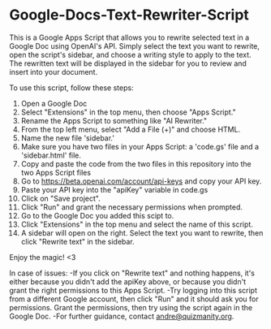 # Google-Docs-Text-Rewriter-Script
This is a Google Apps Script that allows you to rewrite selected text in a Google Doc using OpenAI's API. Simply select the text you want to rewrite, open the script's sidebar, and choose a writing style to apply to the text. The rewritten text will be displayed in the sidebar for you to review and insert into your document.

To use this script, follow these steps:
1. Open a Google Doc
2. Select "Extensions" in the top menu, then choose "Apps Script."
3. Rename the Apps Script to something like "AI Rewriter."
4. From the top left menu, select "Add a File (+)" and choose HTML.
5. Name the new file 'sidebar.'
6. Make sure you have two files in your Apps Script: a 'code.gs' file and a 'sidebar.html' file.
7. Copy and paste the code from the two files in this repository into the two Apps Script files
8. Go to https://beta.openai.com/account/api-keys and copy your API key.
9. Paste your API key into the "apiKey" variable in code.gs
10. Click on "Save project".
11. Click "Run" and grant the necessary permissions when prompted.
12. Go to the Google Doc you added this scipt to.
13. Click "Extensions" in the top menu and select the name of this script.
14. A sidebar will open on the right. Select the text you want to rewrite, then click "Rewrite text" in the sidebar.

Enjoy the magic! <3

In case of issues:
-If you click on "Rewrite text" and nothing happens, it's either because you didn't add the apiKey above, or because you didn't grant the right permissions to this Apps Script.
-Try logging into this script from a different Google account, then click "Run" and it should ask you for permissions. Grant the permissions, then try using the script again in the Google Doc.
-For further guidance, contact andre@quizmanity.org.
